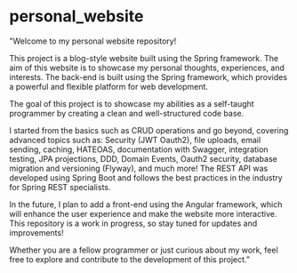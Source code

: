 # personal_website

"Welcome to my personal website repository! 

This project is a blog-style website built using the Spring framework. The aim of this website is to showcase my personal thoughts, experiences, and interests. The back-end is built using the Spring framework, which provides a powerful and flexible platform for web development.

The goal of this project is to showcase my abilities as a self-taught programmer by creating a clean and well-structured code base.

I started from the basics such as CRUD operations and go beyond, covering advanced topics such as: Security (JWT Oauth2), file uploads, email sending, caching, HATEOAS, documentation with Swagger, integration testing, JPA projections, DDD, Domain Events, Oauth2 security, database migration and versioning (Flyway), and much more! The REST API was developed using Spring Boot and follows the best practices in the industry for Spring REST specialists.

In the future, I plan to add a front-end using the Angular framework, which will enhance the user experience and make the website more interactive. This repository is a work in progress, so stay tuned for updates and improvements!

Whether you are a fellow programmer or just curious about my work, feel free to explore and contribute to the development of this project.”
